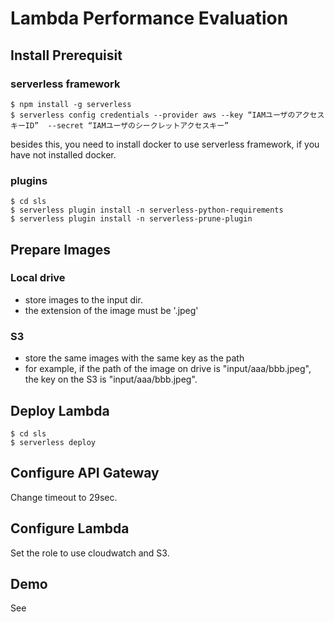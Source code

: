# Lambda Performance Evaluation

## Install Prerequisit

### serverless framework
```
$ npm install -g serverless
$ serverless config credentials --provider aws --key “IAMユーザのアクセスキーID”  --secret “IAMユーザのシークレットアクセスキー”
```

besides this, you need to install docker to use serverless framework, if you have not installed docker.

### plugins
```
$ cd sls
$ serverless plugin install -n serverless-python-requirements
$ serverless plugin install -n serverless-prune-plugin
```

## Prepare Images
### Local drive
- store images to the input dir. 
- the extension of the image must be '.jpeg'
### S3
- store the same images with the same key as the path
- for example, if the path of the image on drive is "input/aaa/bbb.jpeg", the key on the S3 is "input/aaa/bbb.jpeg".

## Deploy Lambda
```
$ cd sls
$ serverless deploy

```

## Configure API Gateway

Change timeout to 29sec.

## Configure Lambda

Set the role to use cloudwatch and S3.


## Demo

See 